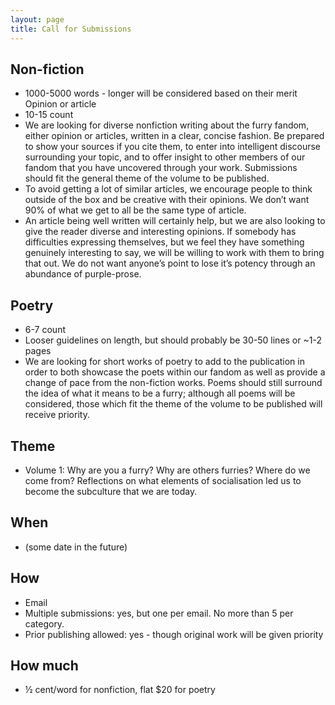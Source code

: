 ```yaml
---
layout: page
title: Call for Submissions
---
```


## Non-fiction
* 1000-5000 words - longer will be considered based on their merit
Opinion or article
* 10-15 count
* We are looking for diverse nonfiction writing about the furry fandom, either opinion or articles, written in a clear, concise fashion.  Be prepared to show your sources if you cite them, to enter into intelligent discourse surrounding your topic, and to offer insight to other members of our fandom that you have uncovered through your work.  Submissions should fit the general theme of the volume to be published.
* To avoid getting a lot of similar articles, we encourage people to think outside of the box and be creative with their opinions. We don’t want 90% of what we get to all be the same type of article.
* An article being well written will certainly help, but we are also looking to give the reader diverse and interesting opinions. If somebody has difficulties expressing themselves, but we feel they have something genuinely interesting to say, we will be willing to work with them to bring that out. We do not want anyone’s point to lose it’s potency through an abundance of purple-prose.

## Poetry
* 6-7 count
* Looser guidelines on length, but should probably be 30-50 lines or ~1-2 pages
* We are looking for short works of poetry to add to the publication in order to both showcase the poets within our fandom as well as provide a change of pace from the non-fiction works.  Poems should still surround the idea of what it means to be a furry; although all poems will be considered, those which fit the theme of the volume to be published will receive priority.

## Theme
* Volume 1: Why are you a furry?  Why are others furries?  Where do we come from?  Reflections on what elements of socialisation led us to become the subculture that we are today.

## When
* (some date in the future)

## How
* Email
* Multiple submissions: yes, but one per email.  No more than 5 per category.
* Prior publishing allowed: yes - though original work will be given priority

## How much
* &frac12; cent/word for nonfiction, flat $20 for poetry
